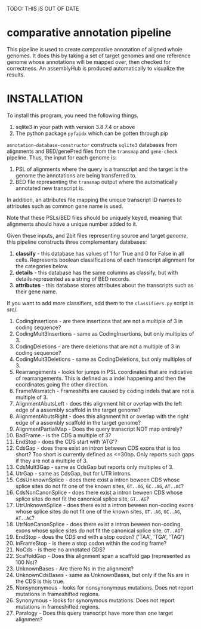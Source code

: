 TODO: THIS IS OUT OF DATE

# comparative annotation pipeline

This pipeline is used to create comparative annotation of aligned whole genomes. It does this by taking a set of target genomes and one reference genome whose annotations will be mapped over, then checked for correctness. An assemblyHub is produced automatically to visualize the results.


# INSTALLATION
To install this program, you need the following things.
1. sqlite3 in your path with version 3.8.7.4 or above
2. The python package `pyfaidx` which can be gotten through pip


`annotation-database-constructor` constructs `sqlite3` databases from alignments and BED/genePred files from the `transmap` and `gene-check` pipeline. Thus, the input for each genome is:

1. PSL of alignments where the query is a transcript and the target is the genome the annotations are being transferred to.
2. BED file representing the `transmap` output where the automatically annotated new transcript is.

In addition, an attributes file mapping the unique transcript ID names to attributes such as common gene name is used.

Note that these PSLs/BED files should be uniquely keyed, meaning that alignments should have a unique number added to it.

Given these inputs, and 2bit files representing source and target *genome*, this pipeline constructs three complementary databases:

1. **classify** - this database has values of 1 for True and 0 for False in all cells. Represents boolean classifications of each transcript alignment for the categories below.
2. **details** - this database has the same columns as classify, but with details represented as a string of BED records.
3. **attributes** - this database stores attributes about the transcripts such as their gene name.

If you want to add more classifiers, add them to the `classifiers.py` script in src/.


1. CodingInsertions - are there insertions that are not a multiple of 3 in coding sequence?
2. CodingMult3Insertions - same as CodingInsertions, but only multiples of 3.
3. CodingDeletions - are there deletions that are not a multiple of 3 in coding sequence?
4. CodingMult3Deletions - same as CodingDeletions, but only multiples of 3.
5. Rearrangements - looks for jumps in PSL coordinates that are indicative of rearrangements. This is defined as a indel happening and then the coordinates going the other direction.
6. FrameMismatch - Frameshifts are caused by coding indels that are not a multiple of 3.
7. AlignmentAbutsLeft - does this alignment hit or overlap with the left edge of a assembly scaffold in the target genome?
8. AlignmentAbutsRight - does this alignment hit or overlap with the right edge of a assembly scaffold in the target genome?
9. AlignmentPartialMap - Does the query transcript NOT map entirely?
10. BadFrame - is the CDS a multiple of 3?
11. EndStop - does the CDS start with 'ATG'?
12. CdsGap - does there exist an intron between CDS exons that is too short? Too short is currently defined as <=30bp. Only reports such gaps if they are not a multiple of 3.
13. CdsMult3Gap - same as CdsGap but reports only multiples of 3.
14. UtrGap - same as CdsGap, but for UTR introns.
15. CdsUnknownSplice - does there exist a intron beween CDS whose splice sites do not fit one of the known sites, `GT..AG`, `GC..AG`, `AT..AC`?
19. CdsNonCanonSplice - does there exist a intron beween CDS whose splice sites do not fit the canonical splice site, `GT..AG`?
16. UtrUnknownSplice - does there exist a intron beween non-coding exons whose splice sites do not fit one of the known sites, `GT..AG`, `GC..AG`, `AT..AC`?
17. UtrNonCanonSplice - does there exist a intron beween non-coding exons whose splice sites do not fit the canonical splice site, `GT..AG`?
18. EndStop - does the CDS end with a stop codon? ('TAA', 'TGA', 'TAG')
19. InFrameStop - is there a stop codon within the coding frame?
20. NoCds - is there no annotated CDS?
21. ScaffoldGap - Does this alignment span a scaffold gap (represented as 100 Ns)?
22. UnknownBases - Are there Ns in the alignment?
23. UnknownCdsBases - same as UnknownBases, but only if the Ns are in the CDS is this true.
24. Nonsynonymous - looks for nonsynonymous mutations. Does not report mutations in frameshifted regions.
25. Synonymous - looks for synonymous mutations. Does not report mutations in frameshifted regions.
26. Paralogy - Does this query transcript have more than one target alignment?
